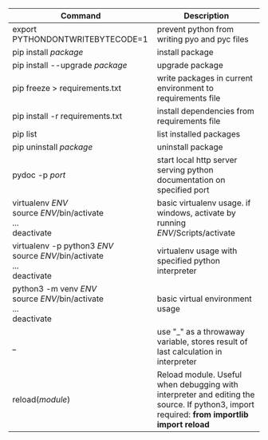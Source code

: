 Command|Description
---|---
export PYTHONDONTWRITEBYTECODE=1|prevent python from writing pyo and pyc files
pip install *package*|install package
pip install --upgrade *package*|upgrade package
pip freeze > requirements.txt|write packages in current environment to requirements file
pip install -r requirements.txt|install dependencies from requirements file
pip list|list installed packages
pip uninstall *package*|uninstall package
pydoc -p *port*|start local http server serving python documentation on specified port
virtualenv *ENV*<br>source *ENV*/bin/activate<br>...<br>deactivate|basic virtualenv usage. if windows, activate by running *ENV*/Scripts/activate
virtualenv -p python3 *ENV*<br>source *ENV*/bin/activate<br>...<br>deactivate|virtualenv usage with specified python interpreter
python3 -m venv *ENV*<br>source *ENV*/bin/activate<br>...<br>deactivate|basic virtual environment usage
_|use "_" as a throwaway variable, stores result of last calculation in interpreter
reload(*module*)|Reload module. Useful when debugging with interpreter and editing the source. If python3, import required: **from importlib import reload**
